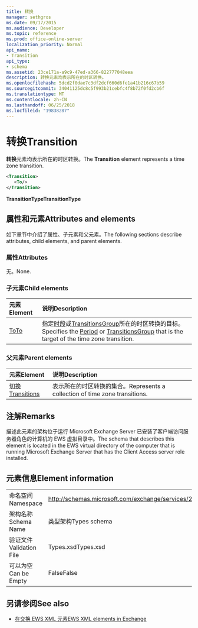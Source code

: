 ```yaml
---
title: 转换
manager: sethgros
ms.date: 09/17/2015
ms.audience: Developer
ms.topic: reference
ms.prod: office-online-server
localization_priority: Normal
api_name:
- Transition
api_type:
- schema
ms.assetid: 23ce171a-a9c9-47ed-a366-822777048eea
description: 转换元素均表示所在的时区转换。
ms.openlocfilehash: 5dcd2f0dae7c3df2dcf660d6fe1a41b216c67b59
ms.sourcegitcommit: 34041125dc8c5f993b21cebfc4f8b72f0fd2cb6f
ms.translationtype: MT
ms.contentlocale: zh-CN
ms.lasthandoff: 06/25/2018
ms.locfileid: "19838287"
---
```

# <a name="transition"></a><span data-ttu-id="4d364-103">转换</span><span class="sxs-lookup"><span data-stu-id="4d364-103">Transition</span></span>

<span data-ttu-id="4d364-104">**转换**元素均表示所在的时区转换。</span><span class="sxs-lookup"><span data-stu-id="4d364-104">The **Transition** element represents a time zone transition.</span></span> 
  
```xml
<Transition>
   <To/>
</Transition>
```

 <span data-ttu-id="4d364-105">**TransitionType**</span><span class="sxs-lookup"><span data-stu-id="4d364-105">**TransitionType**</span></span>
## <a name="attributes-and-elements"></a><span data-ttu-id="4d364-106">属性和元素</span><span class="sxs-lookup"><span data-stu-id="4d364-106">Attributes and elements</span></span>

<span data-ttu-id="4d364-107">如下章节中介绍了属性、子元素和父元素。</span><span class="sxs-lookup"><span data-stu-id="4d364-107">The following sections describe attributes, child elements, and parent elements.</span></span>
  
### <a name="attributes"></a><span data-ttu-id="4d364-108">属性</span><span class="sxs-lookup"><span data-stu-id="4d364-108">Attributes</span></span>

<span data-ttu-id="4d364-109">无。</span><span class="sxs-lookup"><span data-stu-id="4d364-109">None.</span></span>
  
### <a name="child-elements"></a><span data-ttu-id="4d364-110">子元素</span><span class="sxs-lookup"><span data-stu-id="4d364-110">Child elements</span></span>

|<span data-ttu-id="4d364-111">**元素**</span><span class="sxs-lookup"><span data-stu-id="4d364-111">**Element**</span></span>|<span data-ttu-id="4d364-112">**说明**</span><span class="sxs-lookup"><span data-stu-id="4d364-112">**Description**</span></span>|
|:-----|:-----|
|[<span data-ttu-id="4d364-113">To</span><span class="sxs-lookup"><span data-stu-id="4d364-113">To</span></span>](to.md) <br/> |<span data-ttu-id="4d364-114">指定[时段](period.md)或[TransitionsGroup](transitionsgroup.md)所在的时区转换的目标。</span><span class="sxs-lookup"><span data-stu-id="4d364-114">Specifies the [Period](period.md) or [TransitionsGroup](transitionsgroup.md) that is the target of the time zone transition.</span></span>  <br/> |
   
### <a name="parent-elements"></a><span data-ttu-id="4d364-115">父元素</span><span class="sxs-lookup"><span data-stu-id="4d364-115">Parent elements</span></span>

|<span data-ttu-id="4d364-116">**元素**</span><span class="sxs-lookup"><span data-stu-id="4d364-116">**Element**</span></span>|<span data-ttu-id="4d364-117">**说明**</span><span class="sxs-lookup"><span data-stu-id="4d364-117">**Description**</span></span>|
|:-----|:-----|
|[<span data-ttu-id="4d364-118">切换</span><span class="sxs-lookup"><span data-stu-id="4d364-118">Transitions</span></span>](transitions.md) <br/> |<span data-ttu-id="4d364-119">表示所在的时区转换的集合。</span><span class="sxs-lookup"><span data-stu-id="4d364-119">Represents a collection of time zone transitions.</span></span>  <br/> |
   
## <a name="remarks"></a><span data-ttu-id="4d364-120">注解</span><span class="sxs-lookup"><span data-stu-id="4d364-120">Remarks</span></span>

<span data-ttu-id="4d364-121">描述此元素的架构位于运行 Microsoft Exchange Server 已安装了客户端访问服务器角色的计算机的 EWS 虚拟目录中。</span><span class="sxs-lookup"><span data-stu-id="4d364-121">The schema that describes this element is located in the EWS virtual directory of the computer that is running Microsoft Exchange Server that has the Client Access server role installed.</span></span>
  
## <a name="element-information"></a><span data-ttu-id="4d364-122">元素信息</span><span class="sxs-lookup"><span data-stu-id="4d364-122">Element information</span></span>

|||
|:-----|:-----|
|<span data-ttu-id="4d364-123">命名空间</span><span class="sxs-lookup"><span data-stu-id="4d364-123">Namespace</span></span>  <br/> |http://schemas.microsoft.com/exchange/services/2006/types  <br/> |
|<span data-ttu-id="4d364-124">架构名称</span><span class="sxs-lookup"><span data-stu-id="4d364-124">Schema Name</span></span>  <br/> |<span data-ttu-id="4d364-125">类型架构</span><span class="sxs-lookup"><span data-stu-id="4d364-125">Types schema</span></span>  <br/> |
|<span data-ttu-id="4d364-126">验证文件</span><span class="sxs-lookup"><span data-stu-id="4d364-126">Validation File</span></span>  <br/> |<span data-ttu-id="4d364-127">Types.xsd</span><span class="sxs-lookup"><span data-stu-id="4d364-127">Types.xsd</span></span>  <br/> |
|<span data-ttu-id="4d364-128">可以为空</span><span class="sxs-lookup"><span data-stu-id="4d364-128">Can be Empty</span></span>  <br/> |<span data-ttu-id="4d364-129">False</span><span class="sxs-lookup"><span data-stu-id="4d364-129">False</span></span>  <br/> |
   
## <a name="see-also"></a><span data-ttu-id="4d364-130">另请参阅</span><span class="sxs-lookup"><span data-stu-id="4d364-130">See also</span></span>



- [<span data-ttu-id="4d364-131">在交换 EWS XML 元素</span><span class="sxs-lookup"><span data-stu-id="4d364-131">EWS XML elements in Exchange</span></span>](ews-xml-elements-in-exchange.md)

